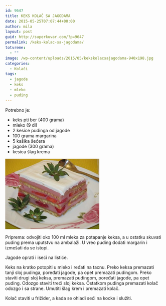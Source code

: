 ```yaml
---
id: 9647
title: KEKS KOLAČ SA JAGODAMA
date: 2015-05-25T07:07:44+00:00
author: mila
layout: post
guid: http://superkuvar.com/?p=9647
permalink: /keks-kolac-sa-jagodama/
totvreme:
  - ""
image: /wp-content/uploads/2015/05/kekskolacsajagodama-940x198.jpg
categories:
  - Kolači
tags:
  - jagode
  - keks
  - mleko
  - puding
---
```

Potrebno je:  
* keks pti ber (400 grama)  
* mleko (9 dl)  
* 2 kesice pudinga od jagode  
* 100 grama margarina  
* 5 kašika šećera  
* jagode (300 grama)  
* kesica šlag krema

[<img class="alignnone size-medium wp-image-9649" src="/wp-content/uploads/2015/05/kekskolacsajagodama-300x225.jpg" alt="kekskolacsajagodama" width="300" height="225" />](/wp-content/uploads/2015/05/kekskolacsajagodama-e1432537510599.jpg)

Priprema: odvojiti oko 100 ml mleka za potapanje keksa, a u ostatku skuvati puding prema uputstvu na ambalaži. U vreo puding dodati margarin i izmešati da se istopi.

Jagode oprati i iseći na listiće.

Keks na kratko potopiti u mleko i ređati na tacnu. Preko keksa premazati tanji sloj pudinga, poređati jagode, pa opet premazati pudingom. Preko staviti drugi sloj keksa, premazati pudingom, poređati jagode, pa opet puding. Odozgo staviti treći sloj keksa. Ostatkom pudinga premazati kolač odozgo i sa strane. Umutiti šlag krem i premazati kolač.

Kolač staviti u frižider, a kada se ohladi seći na kocke i služiti.